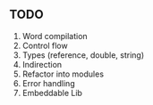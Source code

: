 ## TODO
1. Word compilation
2. Control flow
2. Types (reference, double, string)
3. Indirection
4. Refactor into modules
5. Error handling
6. Embeddable Lib
